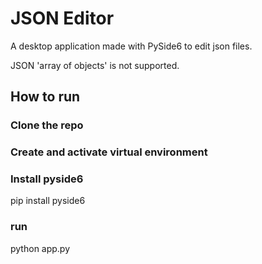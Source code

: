 

# JSON Editor
A desktop application made with PySide6 to edit json files.

JSON 'array of objects' is not supported.


## How to run
### Clone the repo
### Create and activate virtual environment
### Install pyside6
  pip install pyside6
### run
  python app.py
